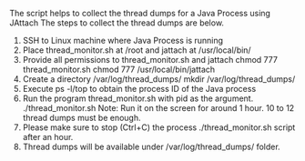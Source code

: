 The script helps to collect the thread dumps for a Java Process using JAttach
The steps to collect the thread dumps are below. 

1. SSH to Linux machine where Java Process is running
2. Place thread_monitor.sh at /root and jattach at /usr/local/bin/
3. Provide all permissions to thread_monitor.sh and jattach
  chmod 777 thread_monitor.sh
  chmod 777 /usr/local/bin/jattach
4. Create a directory /var/log/thread_dumps/
  mkdir /var/log/thread_dumps/
5. Execute ps -l/top to obtain the process ID of the Java process
6. Run the program thread_monitor.sh with pid as the argument.
./thread_monitor.sh <pid>
Note: Run it on the screen for around 1 hour. 10 to 12 thread dumps must be enough.
7. Please make sure to stop (Ctrl+C) the process ./thread_monitor.sh script after an hour.
8. Thread dumps will be available under /var/log/thread_dumps/ folder.
